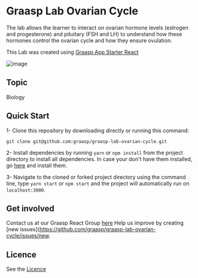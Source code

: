 # Graasp Lab Ovarian Cycle

The lab allows the learner to  interact on ovarian hormone levels (estrogen and progesterone) and pituitary (FSH and LH) to understand how these hormones control the ovarian cycle and how they ensure ovulation.

This Lab was created using [Graasp App Starter React](https://github.com/react-epfl/graasp-app-starter-react)

![image](https://github.com/graasp/graasp-lab-ovarian-cycle/blob/75/merge-body-and-svg/public/preview-2.png)
## Topic

Biology


## Quick Start

1- Clone this repository by downloading directly or running this command:

```
git clone git@github.com:graasp/graasp-lab-ovarian-cycle.git
```

2- Install dependencies by running `yarn` or `npm install` from the project directory to install all dependencies. In case your don't have them installed, go
[here](https://changelog.com/posts/install-node-js-with-homebrew-on-os-x) and install them.

3- Navigate to the cloned or forked project directory using the command line, type `yarn start` or `npm start` and the project will automatically run on `localhost:3000`.

## Get involved

Contact us at our Graasp React Group [here](http://graasp.eu/)
Help us improve by creating [new issues](https://github.com/graasp/graasp-lab-ovarian-cycle/issues/new.

## Licence

See the [Licence](https://github.com/graasp/graasp-lab-ovarian-cycle/blob/1/main-view/LICENSE)
